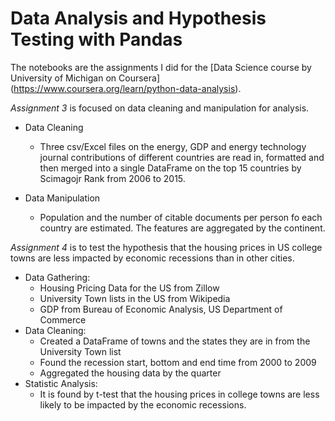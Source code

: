 # Data Analysis and Hypothesis Testing with Pandas

The notebooks are the assignments I did for the [Data Science course by University of Michigan on Coursera] (https://www.coursera.org/learn/python-data-analysis). 

*Assignment 3* is focused on data cleaning and manipulation for analysis. 

- Data Cleaning
  - Three csv/Excel files on the energy, GDP and energy technology journal contributions of different countries are read in, formatted and then merged into a single DataFrame on the top 15 countries by Scimagojr Rank from 2006 to 2015.  
  
- Data Manipulation
  - Population and the number of citable documents per person fo each country are estimated. The features are aggregated by the continent.

*Assignment 4* is to test the hypothesis that the housing prices in US college towns are less impacted by economic recessions than in other cities. 

- Data Gathering: 
  - Housing Pricing Data for the US from Zillow
  - University Town lists in the US from Wikipedia
  - GDP from Bureau of Economic Analysis, US Department of Commerce
- Data Cleaning: 
  - Created a DataFrame of towns and the states they are in from the University Town list
  - Found the recession start, bottom and end time from 2000 to 2009
  - Aggregated the housing data by the quarter
- Statistic Analysis: 
  - It is found by t-test that the housing prices in college towns are less likely to be impacted by the economic recessions. 
